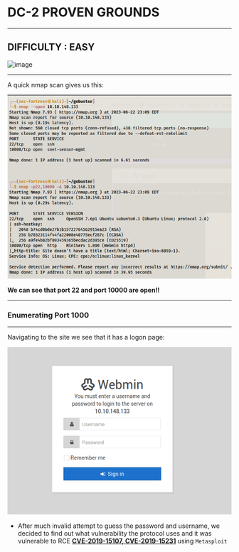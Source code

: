 # DC-2 PROVEN GROUNDS
***
## DIFFICULTY : EASY
![image](https://github.com/sec-fortress/sec-fortress.github.io/assets/132317714/343788f7-9c7c-478a-b8b7-c6b81277fb2a)
***

A quick nmap scan gives us this:

![image](../images/Pasted%20image%2020230622231249.png)

**We can see that port 22<ssh> and port 10000<http> are open!!**
***
### Enumerating Port 1000
***
Navigating to the site we see that it has a logon page:

![image](../images/Pasted%20image%2020230622231407.png)

- After much invalid attempt to guess the password and username, we decided to find out what vulnerability the protocol uses and it was vulnerable to RCE **[CVE-2019-15107, CVE-2019-15231](infosecmatter.com/nessus-plugin-library/?id=127911)** using `Metasploit`
